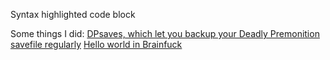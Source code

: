 Syntax highlighted code block


Some things I did:
[DPsaves, which let you backup your Deadly Premonition savefile regularly](https://github.com/kwdrt/DPsaves)
[Hello world in Brainfuck](https://github.com/kwdrt/HelloWorldBF)
